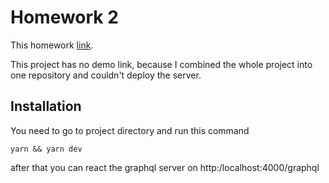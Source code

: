 # Homework 2

This homework [link](https://app.patika.dev/moduller/graphql/odev-02).

This project has no demo link, because I combined the whole project into one repository and couldn't deploy the server.

## Installation

You need to go to project directory and run this command

```
yarn && yarn dev
```

after that you can react the graphql server on http:/localhost:4000/graphql
